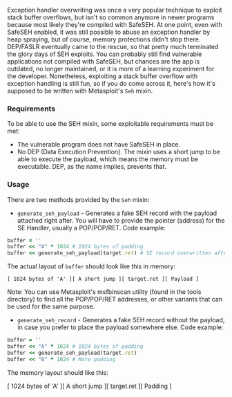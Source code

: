Exception handler overwriting was once a very popular technique to exploit stack buffer overflows, but isn't so common anymore in newer programs because most likely they're compiled with SafeSEH. At one point, even with SafeSEH enabled, it was still possible to abuse an exception handler by heap spraying, but of course, memory protections didn't stop there. DEP/FASLR eventually came to the rescue, so that pretty much terminated the glory days of SEH exploits. You can probably still find vulnerable applications not compiled with SafeSEH, but chances are the app is outdated, no longer maintained, or it is more of a learning experiment for the developer. Nonetheless, exploiting a stack buffer overflow with exception handling is still fun, so if you do come across it, here's how it's supposed to be written with Metasploit's ```Seh``` mixin.

### Requirements

To be able to use the SEH mixin, some exploitable requirements must be met:

* The vulnerable program does not have SafeSEH in place.
* No DEP (Data Execution Prevention). The mixin uses a short jump to be able to execute the payload, which means the memory must be executable. DEP, as the name implies, prevents that.

### Usage

There are two methods provided by the ```Seh``` mixin:

* ```generate_seh_payload``` - Generates a fake SEH record with the payload attached right after. You will have to provide the pointer (address) for the SE Handler, usually a POP/POP/RET. Code example:

```ruby
buffer = ''
buffer << "A" * 1024 # 1024 bytes of padding
buffer << generate_seh_payload(target.ret) # SE record overwritten after 1024 bytes
```

The actual layout of ```buffer``` should look like this in memory:

```
[ 1024 bytes of 'A' ][ A short jump ][ target.ret ][ Payload ]
```

Note: You can use Metasploit's msfbinscan utility (found in the tools directory) to find all the POP/POP/RET addresses, or other variants that can be used for the same purpose.

* ```generate_seh_record``` - Generates a fake SEH record without the payload, in case you prefer to place the payload somewhere else. Code example:

```ruby
buffer = ''
buffer << "A" * 1024 # 1024 bytes of padding
buffer << generate_seh_payload(target.ret)
buffer << "B" * 1024 # More padding
```

The memory layout should like this:

[ 1024 bytes of 'A' ][ A short jump ][ target.ret ][ Padding ]
